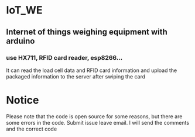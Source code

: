 # IoT_WE
## Internet of things weighing equipment with arduino 
### use HX711, RFID card reader, esp8266... 
It can read the load cell data and RFID card information and upload the packaged information to the server after swiping the card

# Notice
Please note that the code is open source for some reasons, but there are some errors in the code. Submit issue leave email. I will send the comments and the correct code
